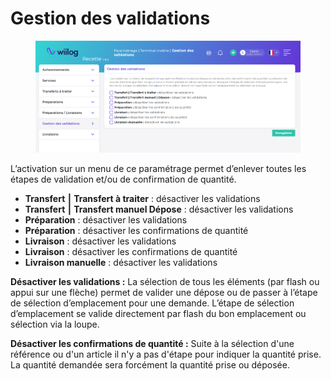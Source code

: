 # Gestion des validations

<figure><img src="../../.gitbook/assets/image (139).png" alt=""><figcaption></figcaption></figure>

L’activation sur un menu de ce paramétrage permet d’enlever toutes les étapes de validation et/ou de confirmation de quantité.

* **Transfert ⎮ Transfert à traiter** : désactiver les validations
* **Transfert ⎮ Transfert manuel Dépose** : désactiver les validations
* **Préparation** : désactiver les validations
* **Préparation** : désactiver les confirmations de quantité
* **Livraison** : désactiver les validations
* **Livraison** : désactiver les confirmations de quantité
* **Livraison manuelle** : désactiver les validations

**Désactiver les validations :** La sélection de tous les éléments (par flash ou appui sur une flèche) permet de valider une dépose ou de passer à l’étape de sélection d’emplacement pour une demande.  L’étape de sélection d’emplacement se valide directement par flash du bon emplacement ou sélection via la loupe.

**Désactiver les confirmations de quantité :** Suite à la sélection d'une référence ou d'un article il n'y a pas d'étape pour indiquer la quantité prise. La quantité demandée sera forcément la quantité prise ou déposée.
